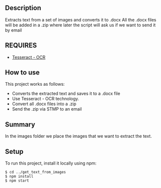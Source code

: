 ## Description

Extracts text from a set of images and converts it to .docx
All the .docx files will be added in a .zip where later the script will ask us if we want to send it by email

## REQUIRES
* [Tesseract - OCR](https://github.com/UB-Mannheim/tesseract/wiki)

## How to use
This project works as follows:
* Converts the extracted text and saves it to a .docx file
* Use Tesseract - OCR technology.
* Convert all .docx files into a .zip
* Send the .zip via STMP to an email

## Summary
In the images folder we place the images that we want to extract the text.

## Setup
To run this project, install it locally using npm:

```
$ cd ../get_text_from_images
$ npm install 
$ npm start
